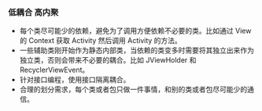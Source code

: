 ### 低耦合 高内聚

* 每个类尽可能少的依赖，避免为了调用方便依赖不必要的类。比如通过 View 的 Context 获取 Activity 然后调用 Activity 的方法。
* 一些辅助类刚开始作为静态内部类，当依赖的类变多时需要将其独立出来作为独立类，否则会带来不必要的耦合。比如 JViewHolder 和 RecyclerViewEvent。
* 针对接口编程，使用接口隔离耦合。
* 合理的划分需求，每个类或者包只做一件事情，和别的类或者包尽可能少的通信。